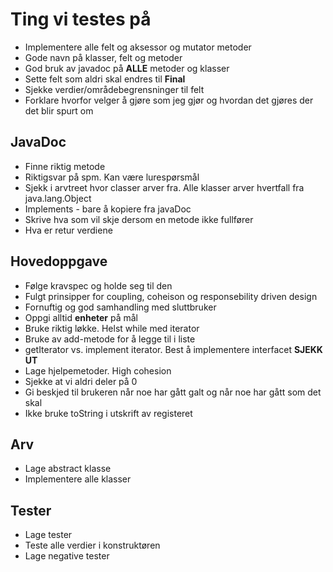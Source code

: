 # Ting vi testes på

- Implementere alle felt og aksessor og mutator metoder
- Gode navn på klasser, felt og metoder
- God bruk av javadoc på **ALLE** metoder og klasser
- Sette felt som aldri skal endres til **Final**
- Sjekke verdier/områdebegrensninger til felt
- Forklare hvorfor velger å gjøre som jeg gjør og hvordan det gjøres der det blir spurt om

## JavaDoc

- Finne riktig metode
- Riktigsvar på spm. Kan være lurespørsmål
- Sjekk i arvtreet hvor classer arver fra. Alle klasser arver hvertfall fra java.lang.Object
- Implements - bare å kopiere fra javaDoc
- Skrive hva som vil skje dersom en metode ikke fullfører
- Hva er retur verdiene

## Hovedoppgave

- Følge kravspec og holde seg til den
- Fulgt prinsipper for coupling, coheison og responsebility driven design
- Fornuftig og god samhandling med sluttbruker
- Oppgi alltid **enheter** på mål
- Bruke riktig løkke. Helst while med iterator
- Bruke av add-metode for å legge til i liste
- getIterator vs. implement iterator. Best å implementere interfacet **SJEKK UT**
- Lage hjelpemetoder. High cohesion
- Sjekke at vi aldri deler på 0
- Gi beskjed til brukeren når noe har gått galt og når noe har gått som det skal
- Ikke bruke toString i utskrift av registeret

## Arv

- Lage abstract klasse
- Implementere alle klasser

## Tester

- Lage tester
- Teste alle verdier i konstruktøren
- Lage negative tester